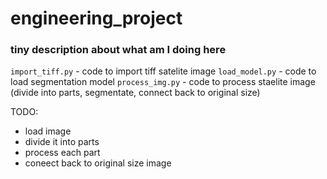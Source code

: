 # engineering_project

### tiny description about what am I doing here
`import_tiff.py` - code to import tiff satelite image
`load_model.py` - code to load segmentation model
`process_img.py` - code to process staelite image (divide into parts, segmentate, connect back to original size)

TODO:
- load image
- divide it into parts
- process each part
- coneect back to original size image